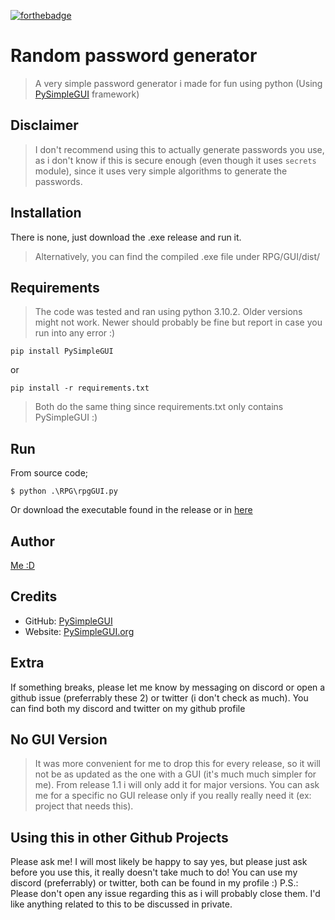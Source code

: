 [![forthebadge](https://forthebadge.com/images/badges/made-with-python.svg)](https://forthebadge.com)

# Random password generator

> A very simple password generator i made for fun using python (Using [PySimpleGUI](https://github.com/PySimpleGUI) framework)

## Disclaimer

> I don't recommend using this to actually generate passwords you use, as i don't know if this is secure enough (even though it uses `secrets` module), since it uses very simple algorithms to generate the passwords.

## Installation

There is none, just download the .exe release and run it.

> Alternatively, you can find the compiled .exe file under RPG/GUI/dist/

## Requirements

> The code was tested and ran using python 3.10.2. Older versions might not work. Newer should probably be fine but report in case you run into any error :)

```shell
pip install PySimpleGUI
```

or

```shell
pip install -r requirements.txt
```

> Both do the same thing since requirements.txt only contains PySimpleGUI :)

## Run

From source code;

```shell
$ python .\RPG\rpgGUI.py
```

Or download the executable found in the release or in [here](https://github.com/milkyicedtea/Random-password-generator/tree/main/dist)

## Author

[Me :D](https://github.com/milkyicedtea)

## Credits

- GitHub: [PySimpleGUI](https://github.com/PySimpleGUI)
- Website: [PySimpleGUI.org](https://PySimpleGUI.org)

## Extra

If something breaks, please let me know by messaging on discord or open a github issue (preferrably these 2) or twitter (i don't check as much). You can find both my discord and twitter on my github profile

## No GUI Version

> It was more convenient for me to drop this for every release, so it will not be as updated as the one with a GUI (it's much much simpler for me). From release 1.1 i will only add it for major versions. You can ask me for a specific no GUI release only if you really really need it (ex: project that needs this).

## Using this in other Github Projects

Please ask me! I will most likely be happy to say yes, but please just ask before you use this, it really doesn't take much to do! You can use my discord (preferrably) or twitter, both can be found in my profile :)
P.S.: Please don't open any issue regarding this as i will probably close them. I'd like anything related to this to be discussed in private.